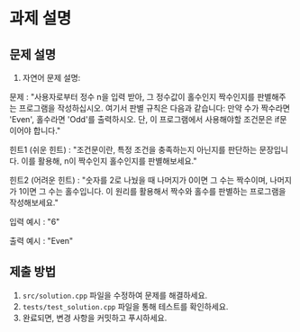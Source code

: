 # 과제 설명

## 문제 설명
1. 자연어 문제 설명:

문제 : "사용자로부터 정수 n을 입력 받아, 그 정수값이 홀수인지 짝수인지를 판별해주는 프로그램을 작성하십시오. 여기서 판별 규칙은 다음과 같습니다: 만약 수가 짝수라면 'Even', 홀수라면 'Odd'를 출력하시오. 단, 이 프로그램에서 사용해야할 조건문은 if문이어야 합니다."

힌트1 (쉬운 힌트) : "조건문이란, 특정 조건을 충족하는지 아닌지를 판단하는 문장입니다. 이를 활용해, n이 짝수인지 홀수인지를 판별해보세요."

힌트2 (어려운 힌트) : "숫자를 2로 나눴을 때 나머지가 0이면 그 수는 짝수이며, 나머지가 1이면 그 수는 홀수입니다. 이 원리를 활용해서 짝수와 홀수를 판별하는 프로그램을 작성해보세요."

입력 예시 : "6"

출력 예시 : "Even"

## 제출 방법
1. `src/solution.cpp` 파일을 수정하여 문제를 해결하세요.
2. `tests/test_solution.cpp` 파일을 통해 테스트를 확인하세요.
3. 완료되면, 변경 사항을 커밋하고 푸시하세요.
